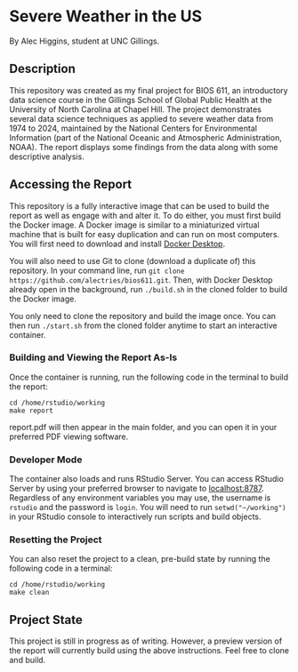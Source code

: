 # Severe Weather in the US

By Alec Higgins, student at UNC Gillings.

## Description

This repository was created as my final project for BIOS 611, an introductory data science course in the Gillings School of Global Public Health at the University of North Carolina at Chapel Hill. The project demonstrates several data science techniques as applied to severe weather data from 1974 to 2024, maintained by the National Centers for Environmental Information (part of the National Oceanic and Atmospheric Administration, NOAA). The report displays some findings from the data along with some descriptive analysis.

## Accessing the Report

This repository is a fully interactive image that can be used to build the report as well as engage with and alter it. To do either, you must first build the Docker image. A Docker image is similar to a miniaturized virtual machine that is built for easy duplication and can run on most computers. You will first need to download and install [Docker Desktop](https://www.docker.com).

You will also need to use Git to clone (download a duplicate of) this repository. In your command line, run `git clone https://github.com/alectries/bios611.git`. Then, with Docker Desktop already open in the background, run `./build.sh` in the cloned folder to build the Docker image.

You only need to clone the repository and build the image once. You can then run `./start.sh` from the cloned folder anytime to start an interactive container.

### Building and Viewing the Report As-Is

Once the container is running, run the following code in the terminal to build the report:

```         
cd /home/rstudio/working
make report
```

report.pdf will then appear in the main folder, and you can open it in your preferred PDF viewing software.

### Developer Mode

The container also loads and runs RStudio Server. You can access RStudio Server by using your preferred browser to navigate to [localhost:8787](localhost:8787). Regardless of any environment variables you may use, the username is `rstudio` and the password is `login`. You will need to run `setwd("~/working")` in your RStudio console to interactively run scripts and build objects.

### Resetting the Project

You can also reset the project to a clean, pre-build state by running the following code in a terminal:

```         
cd /home/rstudio/working
make clean
```

## Project State

This project is still in progress as of writing. However, a preview version of the report will currently build using the above instructions. Feel free to clone and build.
